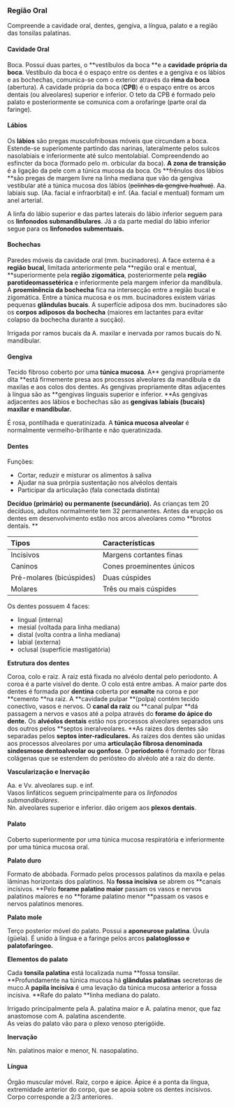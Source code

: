 ### Região Oral

Compreende a cavidade oral, dentes, gengiva, a língua, palato e a região das tonsilas palatinas.

#### Cavidade Oral

Boca. Possui duas partes, o **vestíbulos da boca **e a **cavidade própria da boca**. Vestíbulo da boca é o espaço entre os dentes  e a gengiva e os lábios e as bochechas, comunica-se com o exterior através da **rima da boca** \(abertura\). A cavidade própria da boca \(**CPB**\) é o espaço entre os arcos dentais \(ou alveolares\) superior e inferior. O teto da CPB é formado pelo palato e posteriormente se comunica com a orofaringe \(parte oral da faringe\).

#### Lábios

Os **lábios** são pregas musculofribosas móveis que circundam a boca. Estende-se superiomente partindo das narinas, lateralmente pelos sulcos nasolabiais e inferiormente até sulco mentolabial. Compreendendo ao esfincter da boca \(formado pelo m. orbicular da boca\). **A zona de transição** é a ligação da pele com a túnica mucosa da boca. Os **frênulos dos lábios **são pregas de margem livre na linha mediana que vão da gengiva vestibular até a túnica mucosa dos lábios \(~~pelinhas da gengiva huahua\)~~. Aa. labiais sup. \(Aa. facial e infraorbital\) e inf. \(Aa. facial e mentual\) formam um anel arterial.

A linfa do lábio superior e das partes laterais do lábio inferior seguem para os **linfonodos submandibulares**. Já a da parte medial do lábio inferior segue para os **linfonodos submentuais.**

#### Bochechas

Paredes móveis da cavidade oral \(mm. bucinadores\). A face externa é a **região bucal**, limitada anteriormente pela **região oral e mentual, **superiormente pela **região zigomática**, posteriormente pela **região parotideomassetérica** e inferiormente pela margem inferior da mandíbula. A **proeminência da bochecha** fica na intersecção entre a região bucal e zigomática. Entre a túnica mucosa e os mm. bucinadores existem várias pequenas **glândulas bucais**. A superfície adiposa dos mm. bucinadores são os **corpos adiposos da bochecha** \(maiores em lactantes para evitar colapso da bochecha durante a sucção\).

Irrigada por ramos bucais da A. maxilar e inervada por ramos bucais do N. mandibular.

#### Gengiva

Tecido fibroso coberto por uma **túnica mucosa**. A** gengiva propriamente dita **está firmemente presa aos processos alveolares da mandíbula e da maxilas e aos colos dos dentes. As gengivas propriamente ditas adjacentes à língua são as **gengivas linguais superior e inferior. **As gengivas adjacentes aos lábios e bochechas são as **gengivas labiais \(bucais\) maxilar e mandibular.**

É rosa, pontilhada e queratinizada. A **túnica mucosa alveolar** é normalmente vermelho-brilhante e não queratinizada.

#### Dentes

Funções:

* Cortar, reduzir e misturar os alimentos à saliva
* Ajudar na sua prórpia sustentação nos alvéolos dentais
* Participar da articulação \(fala conectada distinta\)

**Decíduo \(primário\) ou permanente \(secundário\).** As crianças tem 20 decíduos, adultos normalmente tem 32 permanentes. Antes da erupção os dentes em desenvolvimento estão nos arcos alveolares como **brotos dentais. **

| **Tipos** | **Características** |
| :--- | :--- |
| Incisivos | Margens cortantes finas |
| Caninos | Cones proeminentes únicos |
| Pré-molares \(bicúspides\) | Duas cúspides |
| Molares | Três ou mais cúspides |

Os dentes possuem 4 faces:

* lingual \(interna\)
* mesial \(voltada para linha mediana\)
* distal \(volta contra a linha mediana\)
* labial \(externa\)
* oclusal \(superfície mastigatória\)

**Estrutura dos dentes**

Coroa, colo e raiz. A raiz está fixada no alvéolo dental pelo periodonto. A coroa é a parte visível do dente. O colo está entre ambas. A maior parte dos dentes é formada por **dentina** coberta por **esmalte** na coroa e por **cemento **na raiz. A **cavidade pulpar **\(polpa\) contém tecido conectivo, vasos e nervos. O **canal da raiz** ou **canal pulpar **dá passagem a nervos e vasos até a polpa através do **forame do ápice do dente.** Os **alvéolos dentais** estão nos processos alveolares separados uns dos outros pelos **septos ineralveolares. **As raizes dos dentes são separadas pelos **septos inter-radiculares.** As raízes dos dentes são unidas aos processos alveolares por uma **articulação fibrosa denominada sindesmose dentoalveolar ou gonfose**. O **periodonto** é formado por fibras colágenas que se estendem do periósteo do alvéolo até a raiz do dente.

**Vascularização e Inervação**

Aa. e Vv. alveolares sup. e inf.  
Vasos linfáticos seguem principalmente para os _linfonodos submandibulares_.  
Nn. alveolares superior e inferior. dão origem aos **plexos dentais**.

#### Palato

Coberto superiormente por uma túnica mucosa respiratória e inferiormente por uma túnica mucosa oral.

**Palato duro**

Formato de abóbada. Formado pelos processos palatinos da maxila e pelas lâminas horizontais dos palatinos. Na **fossa incisiva** se abrem os **canais incisivos. **Pelo **forame palatino maior** passam os vasos e nervos palatinos maiores e no **forame palatino menor **passam os vasos e nervos palatinos menores.

**Palato mole**

Terço posterior móvel do palato. Possui a **aponeurose palatina**. Úvula \(güela\). É unido à língua e a faringe pelos arcos **palatoglosso e palatofaríngeo.**

**Elementos do palato**

Cada **tonsila palatina** está localizada numa **fossa tonsilar. **Profundamente na túnica mucosa há **glândulas palatinas** secretoras de muco.A **papila incisiva** é uma levação da túnica mucosa anterior a fossa incisiva. **Rafe do palato **linha mediana do palato.

Irrigado principalmente pela A. palatina maior e A. palatina menor, que faz anastomose com A. palatina ascendente.  
As veias do palato vão para o plexo venoso pterigóide.

**Inervação**

Nn. palatinos maior e menor, N. nasopalatino.

#### Língua

Órgão muscular móvel. Raiz, corpo e ápice. Ápice é a ponta da língua, extremidade anterior do corpo, que se apoia sobre os dentes incisivos. Corpo corresponde a 2/3 anteriores.



